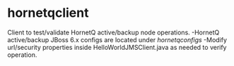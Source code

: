 hornetqclient
=============
Client to test/validate HornetQ active/backup node operations.
-HornetQ active/backup JBoss 6.x configs are located under *hornetqconfigs*
-Modify url/security properties inside HelloWorldJMSClient.java as needed to verify operation.
